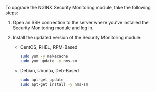 To upgrade the NGINX Security Monitoring module, take the following steps:

1. Open an SSH connection to the server where you've installed the Security Monitoring module and log in.

1. Install the updated version of the Security Monitoring module:

   - CentOS, RHEL, RPM-Based

      ```bash
      sudo yum -y makecache
      sudo yum update -y nms-sm
      ```

   - Debian, Ubuntu, Deb-Based

        ```bash
        sudo apt-get update
        sudo apt-get install -y nms-sm
        ```

<!-- Do not remove. Keep this code at the bottom of the include -->
<!-- DOCS-1184 -->
